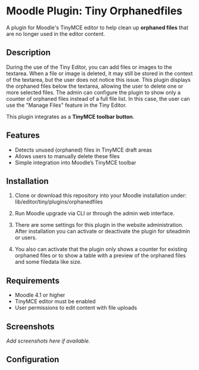 # Moodle Plugin: Tiny Orphanedfiles

A plugin for Moodle's TinyMCE editor to help clean up **orphaned files** that are no longer used in the editor content.

## Description

During the use of the Tiny Editor, you can add files or images to the textarea. When a file or image is deleted, it may still be stored in the context of the textarea, but the user does not notice this issue.
This plugin displays the orphaned files below the textarea, allowing the user to delete one or more selected files.
The admin can configure the plugin to show only a counter of orphaned files instead of a full file list. In this case, the user can use the "Manage Files" feature in the Tiny Editor.

This plugin integrates as a **TinyMCE toolbar button**.

## Features

- Detects unused (orphaned) files in TinyMCE draft areas
- Allows users to manually delete these files
- Simple integration into Moodle’s TinyMCE toolbar

## Installation

1. Clone or download this repository into your Moodle installation under: lib/editor/tiny/plugins/orphanedfiles

2. Run Moodle upgrade via CLI or through the admin web interface.

3. There are some settings for this plugin in the website administration. After installation you can activate or deactivate the plugin for
siteadmin or users. 

4. You also can activate that the plugin only shows a counter for existing orphaned files or
to show a table with a preview of the orphaned files and some filedata like size.


## Requirements

- Moodle 4.1 or higher
- TinyMCE editor must be enabled
- User permissions to edit content with file uploads

## Screenshots

*Add screenshots here if available.*

## Configuration



